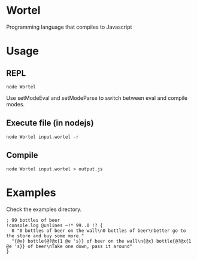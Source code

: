 Wortel
======

Programming language that compiles to Javascript

# Usage
## REPL
```
node Wortel
```
Use setModeEval and setModeParse to switch between eval and compile modes.
## Execute file (in nodejs)
```
node Wortel input.wortel -r
```
## Compile
```
node Wortel input.wortel > output.js
```

# Examples
Check the examples directory.
```
; 99 bottles of beer
!console.log @unlines ~!* 99..0 !? {
  0 "0 bottles of beer on the wall\n0 bottles of beer\nbetter go to the store and buy some more."
  "{@x} bottle{@?@x{1 @e 's}} of beer on the wall\n{@x} bottle{@?@x{1 @e 's}} of beer\nTake one down, pass it around"
}
```
